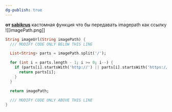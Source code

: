 ```yaml
---
dg-publish: true
---
```


**от [sabikrus](https://t.me/sabikrus)**
кастомная функция что бы передавать imagepath как ссылку
![[imagePath.png]]

```dart
String imageUrl(String imagePath) {
  /// MODIFY CODE ONLY BELOW THIS LINE

  List<String> parts = imagePath.split('/');

  for (int i = parts.length - 1; i >= 0; i--) {
    if (parts[i].startsWith('http://') || parts[i].startsWith('https://')) {
      return parts[i];
    }
  }

  return imagePath;

  /// MODIFY CODE ONLY ABOVE THIS LINE
}
```

